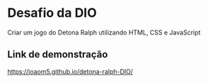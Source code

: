 # Desafio da DIO
Criar um jogo do Detona Ralph utilizando HTML, CSS e JavaScript
## Link de demonstração
https://joaom5.github.io/detona-ralph-DIO/

